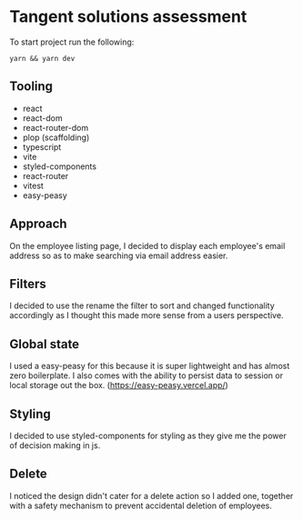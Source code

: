 # Tangent solutions assessment

To start project run the following:

`yarn && yarn dev`

## Tooling

- react
- react-dom
- react-router-dom
- plop (scaffolding)
- typescript
- vite
- styled-components
- react-router
- vitest
- easy-peasy

## Approach

On the employee listing page, I decided to display each employee's email address so as to make searching via email address easier.

## Filters

I decided to use the rename the filter to sort and changed functionality accordingly as I thought this made more sense from a users perspective.

## Global state

I used a easy-peasy for this because it is super lightweight and has almost zero boilerplate. I also comes with the ability to persist data to session or local storage out the box. (https://easy-peasy.vercel.app/)

## Styling

I decided to use styled-components for styling as they give me the power of decision making in js.

## Delete

I noticed the design didn't cater for a delete action so I added one, together with a safety mechanism to prevent accidental deletion of employees.
